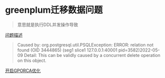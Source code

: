 # greenplum迁移数据问题

> 意思就是执行DDL并发操作导致

[问题描述](https://stackoverflow.com/questions/62599214/relation-not-found-this-can-be-validly-caused-by-a-concurrent-delete-operation)

> Caused by: org.postgresql.util.PSQLException: ERROR: relation not found (OID 3444865) (seg1 slice1 127.0.0.1:40001 pid=3582)2022-05-09 Detail: This can be validly caused by a concurrent delete operation on this object.

[开启GPORCA优化](https://gp-docs-cn.github.io/docs/admin_guide/query/topics/query-piv-opt-enable.html)
